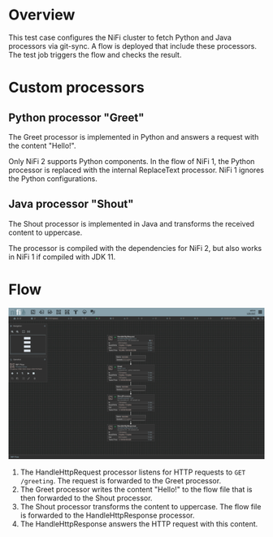 # Overview

This test case configures the NiFi cluster to fetch Python and Java
processors via git-sync. A flow is deployed that include these
processors. The test job triggers the flow and checks the result.

# Custom processors

## Python processor "Greet"

The Greet processor is implemented in Python and answers a request with
the content "Hello!".

Only NiFi 2 supports Python components. In the flow of NiFi 1, the
Python processor is replaced with the internal ReplaceText processor.
NiFi 1 ignores the Python configurations.

## Java processor "Shout"

The Shout processor is implemented in Java and transforms the received
content to uppercase.

The processor is compiled with the dependencies for NiFi 2, but also
works in NiFi 1 if compiled with JDK 11.

# Flow

![NiFi canvas](./canvas.png)

1. The HandleHttpRequest processor listens for HTTP requests to
   `GET /greeting`. The request is forwarded to the Greet processor.
2. The Greet processor writes the content "Hello!" to the flow file that
   is then forwarded to the Shout processor.
3. The Shout processor transforms the content to uppercase. The flow
   file is forwarded to the HandleHttpResponse processor.
4. The HandleHttpResponse answers the HTTP request with this content.
